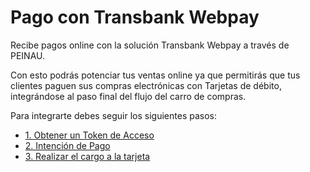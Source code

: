 # Pago con Transbank Webpay

Recibe pagos online con la solución Transbank Webpay a través de PEINAU.

Con esto podrás potenciar tus ventas online ya que permitirás que tus clientes paguen sus compras electrónicas con Tarjetas de débito, integrándose al paso final del flujo del carro de compras.

Para integrarte debes seguir los siguientes pasos:

- [1. Obtener un Token de Acceso](obtener-token-acceso.md)
- [2. Intención de Pago](intencion-de-pago-wp.md)
- [3. Realizar el cargo a la tarjeta](cargo-tarjeta.md)

